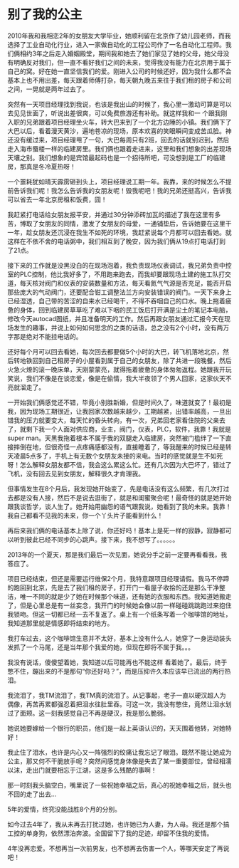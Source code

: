 # 别了我的公主

2010年我和我相恋2年的女朋友大学毕业，她顺利留在北京作了幼儿园老师，而我选择了工业自动化行业，进入一家做自动化的工程公司作了一名自动化工程师。我们俩相约3年之后走入婚姻殿堂，期间我和她去了她们家见了她的父母，她父母没有明确反对我们，但一直不看好我们之间的未来，觉得我没有能力在北京用于属于自己的窝。好在她一直坚信我们的爱。刚进入公司的时候还好，因为我什么都不会基本上也不用出差，每天跟着师傅打杂，每天朝九晚五来往于我们租的房子和公司之间，一晃就是两年过去了。

突然有一天项目经理找到我说，也该是我出山的时候了，我心里一激动可算是可以去见见世面了，听说出差很爽，可以免费旅游还有补助。就这样我和一
个跟我刚入职的兄弟跟着项目经理坐火车，转大巴来到了一个北方边陲的小镇。我们俩下了大巴以后，看着漫天黄沙，遍地苍凉的现场，原本欢喜的笑眼瞬间变成苦瓜脸。神还没有缓过来，项目经理甩了一句，大巴每周只有2班，回去的话就别迟到，然后走入海市蜃楼一样的临建房里。我们俩也跟着走进来，这里和我们想象的出差现场天壤之别。我们想象的是宾馆最起码也是一个招待所吧，可没想到是工厂的临建房，那真是冬冷夏热呀！

一个噩耗犹如晴天霹雳砸到头上，项目经理说工期一年。我靠，来的时候怎么不提前告诉我们呢！我怎么告诉我的女朋友呢！毁我呢吧！我的兄弟还挺高兴，告诉我可以省去一年北京房租和饭费，囧！

我赶紧打电话给女朋友报平安，并通过30分钟添砖加瓦的描述了我在这里有多苦，博取了女朋友的同情，激发了女朋友的母爱，一通铺垫后，告诉她要在这里干一年，趁女朋友还沉浸在我生不如死的环境，我赶紧说每个月都可以回去看她。就这样在不依不舍的电话粥中，我们相互到了晚安，因为我们俩从19点打电话打到了21点。

接下来的工作就是没黑没白的在现场泡着，我负责现场仪表调试，我兄弟负责中控室的PLC控制，他比我好多了，不用跑来跑去，而我却要跟现场土建的施工队打交道，每天核对阀门和仪表的安装数量和方法，每天看氮气气源是否充足，能否开启那些庞大的气动阀门，还要配合钳工调整法兰方向安装错误的阀门。一天下来身上已经湿透，自己带的苦涩的自来水已经喝干，不得不吞咽自己的口水。晚上拖着疲惫的身体，回到临建房草草吃了难以下咽的民工饭后打开满是尘土的笔记本电脑，修改今天autocad图纸，并且准备明天的工作。然后再跟女朋友通过汇报今天在现场发生的趣事，并说上如何如何思念的之类的话语，总之没有2个小时，没有两万字那是绝对不能挂电话的。

还好每个月可以回去看她，每次回去都要做5个小时的大巴，转飞机落地北京，然后转地铁回到自己租房子的小屋看到属于自己的女朋友，除了共进一段晚餐，然后火急火燎的滚一晚床单，天刚蒙蒙亮，就得拖着疲惫的身体匆匆返程。她跟我开玩笑说，我们不像是在谈恋爱，像是在偷情，我大半夜领了个男人回家，这家伙天不亮就溜走了。

一开始我们俩感觉还不错，毕竟小别胜新婚，但是时间久了，味道就变了！最初是我，因为现场工期很近，让我回家次数越来越少，工期越紧，出错率越高，一旦出错我的压力就要变大，每天忙的昏头转向，有一次，兄弟回老家看住院的父亲去了，就剩下我一个人面对供应商，业主，阀门，仪表，PLC，软件，我靠！我就是super man。天黑我拖着根本不属于我的双腿走入临建房，突然被门槛绊了一下直接摔倒在地，但很奇怪一点疼痛感都没有，直接睡着了，等我醒来的时候已经是转天凌晨5点多了，手机上有无数个女朋友未接的来电。当时的感觉就是生不如死呀！怎么解释女朋友都不信，我会这么累这么忙。还有几次因为大巴坏了，错过了飞机，没有回去见到女朋友，解释很久才肯理我。

但事情发生在8个月后，我发现她开始变了，先是电话没有这么频繁，有几次打过去都是没有人接，然后不是说去逛街了，就是和闺蜜聚会呢！最奇怪的就是她开始跟我谈哲学，谈人生了。她开始用幽怨的语气跟我说，她看到了我的未来。我靠！我自己都看不见我的未来，你一个丫头片子能看到什么！

再后来我们俩的电话基本上除了说，你还好吗！基本上是死一样的寂静，寂静都可以听到彼此已经不同步的心跳声。接下来，我不想写了。。。。。。

2013年的一个夏天，那是我们最后一次见面，她说分手之前一定要再看看我，我答应了。

项目已经结束，但还是需要运行维保2个月，我特意跟项目经理请假。我马不停蹄的跑回到北京，先是去了我们租的房子，打开门一看屋子收拾的还是那么干净整洁，唯一不同的就是少了她在时候那个味道，还有她的衣服和东西。我知道她搬走了，但是心里总是有一丝妄念，我开门的时候她会像以前一样碰碰跳跳跑过来抱住我锁吻。但这一切都已经一去不复返了。桌上有一个纸条写着一个咖啡馆的地址，我知道那里就是情感即将结束的地方。

我打车过去，这个咖啡馆生意并不太好，基本上没有什么人，她穿了一身运动装头发抓了一个马尾，还是当年那个我爱的她，但现在即将不属于我。。。

我没有说话，傻傻望着她，我知道以后可能再也不能这样 看着她了。最后，终于憋不住，蹦出来的不是那句“你还好吗？”，而是压抑许久本应该早已流出的两行热泪。

我流泪了，我TM流泪了，我TM真的流泪了。从记事起，老子一直以硬汉超人为偶像，再苦再累都强忍着把泪水往肚里吞。可这一次，我没有憋住，竟然让泪水划过了面颊。这一刻我感觉自己不再是硬汉，我是那么脆弱。

她说她要嫁给一个银行的职员，他们是一起上英语认识的，天天围着他转，对她特好！

我止住了泪水，也许是内心又一阵强烈的绞痛让我忘记了眼泪。既然不能让她成为公主，那又何不干脆放手呢？突然间感觉身体像是失去了某一重要部位，曾经相濡以沫，走出门就要相忘于江湖，这是多么残酷的事啊！

那一时刻我头脑空白，嘴里说了一些祝她幸福之后，真心的祝她幸福之后，就头也不回的走了出去...

5年的爱情，终究没能战胜8个月的分别。

如今过去4年了，我从未再去打扰过她，也许她已为人妻，为人母。我还是那个搞工控的单身狗，依然漂泊奔波。全国留下了我的足迹，却留不住我的爱情。

4年没再恋爱。不想再当一次前男友，也不想再去伤害一个人，等哪天安定了再说吧！